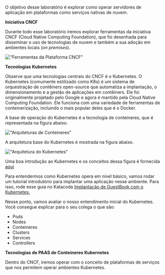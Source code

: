 O objetivo desse laboratório é explorar como operar servidores de aplicação em plataformas como serviços nativas de nuvem.

**Iniciativa CNCF**

Durante todo esse laboratório iremos explorar ferramentas da iniciativa CNCF (Cloud Native Computing Foundation), 
que foi desenhada para disseminar o uso de tecnologias de nuvem e também a sua adoção em ambientes locais (*on premises*).

!["Ferramentas da Plataforma CNCF"](https://landscape.cncf.io/images/landscape.png)

**Tecnologias Kubernetes**

Observe que uma tecnologias centrais do CNCF é o Kubernetes. 
O Kubernetes (comumente estilizado como K8s) é um sistema de orquestração de contêiners open-source que automatiza 
a implantação, o dimensionamento e a gestão de aplicações em contêiners.
Ele foi originalmente projetado pelo Google e agora é mantido pela Cloud Native Computing Foundation.
Ele funciona com uma variedade de ferramentas de conteinerização, incluindo o mais popular deles que é o Docker.

A base de operação do Kubernetes é a tecnologia de conteineres, que é representada na figura abaixo.

!["Arquiteturas de Conteineres"](https://d33wubrfki0l68.cloudfront.net/26a177ede4d7b032362289c6fccd448fc4a91174/eb693/images/docs/container_evolution.svg)

A arquitetura base do Kubernetes é mostrada na figura abaixo.

!["Arquitetura do Kubernetes"](http://blog.newrelic.com/wp-content/uploads/kubernetes_architecture.jpg)

Uma boa introdução ao Kubernetes e os conceitos dessa figura é fornecida [aqui](https://medium.com/google-cloud/kubernetes-101-pods-nodes-containers-and-clusters-c1509e409e16)

Para entendermos como Kubernetes opera em nível básico, vamos rodar um tutorial introdutório para implantar uma aplicação nesse ambiente.
Para isso, rode esse guia no Katacoda [Implantação de GuestBook com o Kubernetes.](https://www.katacoda.com/courses/kubernetes/guestbook)

Nesse ponto, vamos avaliar o nosso entendimento inicial do Kubernetes. 
Você consegue explicar para o seu colega o que são:

* Pods
* Nodes
* Conteineres
* Clusters
* Services
* Controllers

**Tecnologias de PAAS de Conteineres Kubernetes**

Dentro do CNCF, iremos operar com o conceito de plataformas de serviços que nos permitem operar ambientes Kubernetes.
